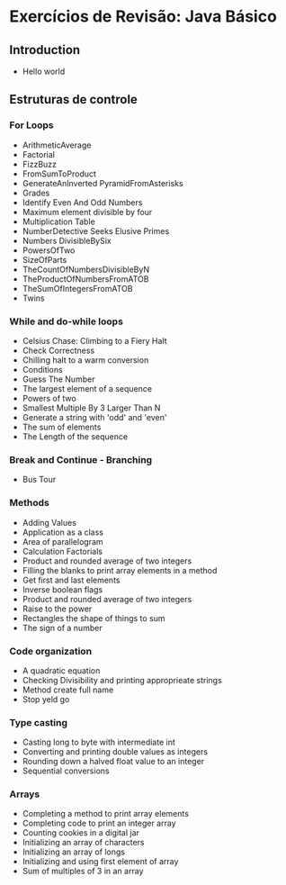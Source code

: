 # Exercícios de Revisão: Java Básico

## Introduction

- Hello world 

## Estruturas de controle

### For Loops

- ArithmeticAverage
- Factorial
- FizzBuzz
- FromSumToProduct
- GenerateAnInverted PyramidFromAsterisks
- Grades
- Identify Even And Odd Numbers
- Maximum element divisible by four
- Multiplication Table
- NumberDetective Seeks Elusive Primes
- Numbers DivisibleBySix
- PowersOfTwo
- SizeOfParts
- TheCountOfNumbersDivisibleByN
- TheProductOfNumbersFromATOB
- TheSumOfIntegersFromATOB
- Twins


### While and do-while loops

- Celsius Chase: Climbing to a Fiery Halt
- Check Correctness
- Chilling halt to a warm conversion
- Conditions
- Guess The Number
- The largest element of a sequence
- Powers of two
- Smallest Multiple By 3 Larger Than N
- Generate a string with 'odd' and 'even'
- The sum of elements
- The Length of the sequence

### Break and Continue - Branching

- Bus Tour

### Methods

- Adding Values
- Application as a class
- Area of parallelogram
- Calculation Factorials
- Product and rounded average of two integers
- Filling the blanks to print array elements in a method
- Get first and last elements
- Inverse boolean flags
- Product and rounded average of two integers
- Raise to the power
- Rectangles the shape of things to sum
- The sign of a number

### Code organization

- A quadratic equation
- Checking Divisibility and printing approprieate strings
- Method create full name
- Stop yeld go

### Type casting

- Casting long to byte with intermediate int
- Converting and printing double values as integers
- Rounding down a halved float value to an integer
- Sequential conversions

### Arrays

- Completing a method to print array elements
- Completing code to print an integer array
- Counting cookies in a digital jar
- Initializing an array of characters
- Initializing an array of longs
- Initializing and using first element of array
- Sum of multiples of 3 in an array